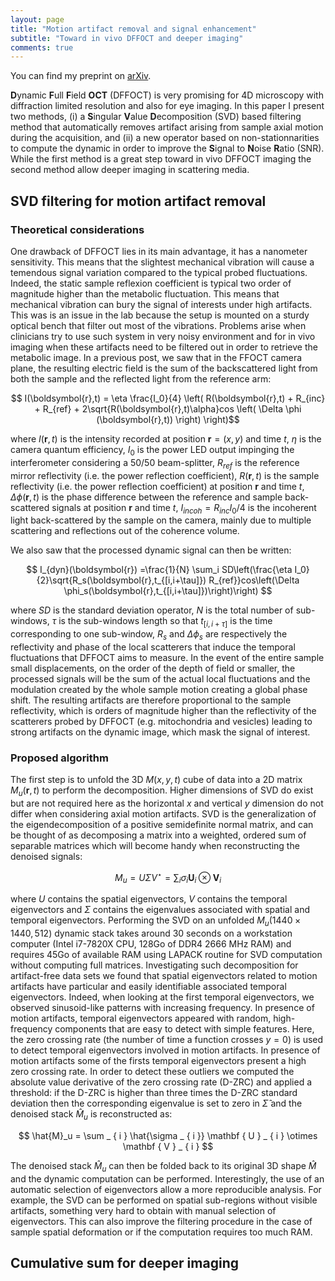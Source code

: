 ```yaml
---
layout: page
title: "Motion artifact removal and signal enhancement"
subtitle: "Toward in vivo DFFOCT and deeper imaging"
comments: true
---
```


You can find my preprint on [arXiv](https://arxiv.org/abs/1904.00810).

**D**ynamic **F**ull **F**ield **OCT** (DFFOCT) is very promising for 4D microscopy with diffraction limited resolution and also for eye imaging. In this paper I present two methods, (i) a **S**ingular **V**alue **D**ecomposition (SVD) based filtering method that automatically removes artifact arising from sample axial motion during the acquisition, and (ii) a new operator based on non-stationnarities to compute the dynamic in order to improve the **S**ignal to **N**oise **R**atio (SNR). While the first method is a great step toward in vivo DFFOCT imaging the second method allow deeper imaging in scattering media.

## SVD filtering for motion artifact removal

### Theoretical considerations

One drawback of DFFOCT lies in its main advantage, it has a nanometer sensitivity. This means that the slightest mechanical vibration will cause a temendous signal variation compared to the typical probed fluctuations. Indeed, the static sample reflexion coefficient is typical two order of magnitude higher than the metabolic fluctuation. This means that mechanical vibration can bury the signal of interests under high artifacts. This was is an issue in the lab because the setup is mounted on a sturdy optical bench that filter out most of the vibrations. Problems arise when clinicians try to use such system in very noisy environment and for in vivo imaging when these artifacts need to be filtered out in order to retrieve the metabolic image. In a previous post, we saw that in the FFOCT camera plane, the resulting electric field is the sum of the backscattered light from both the sample and the reflected light from the reference arm:

$$ I(\boldsymbol{r},t) = \eta \frac{I_0}{4} \left(  R(\boldsymbol{r},t) + R_{inc} + R_{ref} + 2\sqrt{R(\boldsymbol{r},t)\alpha}cos \left( \Delta \phi (\boldsymbol{r},t)) \right) \right)$$

where $I(\boldsymbol{r},t)$ is the intensity recorded at position $\boldsymbol{r}=(x,y)$ and time $t$, $\eta$ is the camera quantum efficiency, $I_0$ is the power LED output impinging the interferometer considering a 50/50 beam-splitter, $R_{ref}$ is the reference mirror reflectivity (i.e. the power reflection coefficient), $R(\boldsymbol{r},t)$ is the sample reflectivity (i.e. the power reflection coefficient) at position $\boldsymbol{r}$ and time $t$, $\Delta \phi(\boldsymbol{r},t)$ is the phase difference between the reference and sample back-scattered signals at position $\boldsymbol{r}$ and time $t$, $I_{incoh} = R_{inc}I_0/4$ is the incoherent light back-scattered by the sample on the camera, mainly due to multiple scattering and reflections out of the coherence volume.

We also saw that the processed dynamic signal can then be written:

$$ I_{dyn}(\boldsymbol{r}) =\frac{1}{N} \sum_i SD\left(\frac{\eta I_0}{2}\sqrt{R_s(\boldsymbol{r},t_{[i,i+\tau]}) R_{ref}}cos\left(\Delta \phi_s(\boldsymbol{r},t_{[i,i+\tau]})\right)\right) $$

where $SD$ is the standard deviation operator, $N$ is the total number of sub-windows, $\tau$ is the sub-windows length so that $t_{[i,i+\tau]}$ is the time corresponding to one sub-window, $R_s$ and $\Delta \phi_s$ are respectively the reflectivity and phase of the local scatterers that induce the temporal fluctuations that DFFOCT aims to measure. In the event of the entire sample small displacements, on the order of the depth of field or smaller, the processed signals will be the sum of the actual local fluctuations and the modulation created by the whole sample motion creating a global phase shift. The resulting artifacts are therefore proportional to the sample reflectivity, which is orders of magnitude higher than the reflectivity of the scatterers probed by DFFOCT (e.g. mitochondria and vesicles) leading to strong artifacts on the dynamic image, which mask the signal of interest.

### Proposed algorithm

The first step is to unfold the 3D $M(x,y,t)$ cube of data into a 2D matrix $M_u(\boldsymbol{r},t)$ to perform the decomposition. Higher dimensions of SVD do exist but are not required here as the horizontal $x$ and vertical $y$ dimension do not differ when considering axial motion artifacts. SVD is the generalization of the eigendecomposition of a positive semidefinite normal matrix, and can be thought of as decomposing a matrix into a weighted, ordered sum of separable matrices which will become handy when reconstructing the denoised signals:

$$ M_u = U\Sigma V^\star = \sum _ { i } \sigma _ { i } \mathbf { U } _ { i } \otimes \mathbf { V } _ { i } $$

where $U$ contains the spatial eigenvectors, $V$ contains the temporal eigenvectors and $\Sigma$ contains the eigenvalues associated with spatial and temporal eigenvectors. Performing the SVD on an unfolded $M_u(1440\times 1440,512)$ dynamic stack takes around 30 seconds on a workstation computer (Intel i7-7820X CPU, 128Go of DDR4 2666 MHz RAM) and requires 45Go of available RAM using LAPACK routine for SVD computation without computing full matrices. Investigating such decomposition for artifact-free data sets we found that spatial eigenvectors related to motion artifacts have particular and easily identifiable associated temporal eigenvectors. Indeed, when looking at the first temporal eigenvectors, we observed sinusoid-like patterns with increasing frequency. In presence of motion artifacts, temporal eigenvectors appeared with random, high-frequency components that are easy to detect with simple features. Here, the zero crossing rate (the number of time a function crosses $y=0$) is used to detect temporal eigenvectors involved in motion artifacts. In presence of motion artifacts some of the firsts temporal eigenvectors present a high zero crossing rate. In order to detect these outliers we computed the absolute value derivative of the zero crossing rate (D-ZRC) and applied a threshold: if the D-ZRC is higher than three times the D-ZRC standard deviation then the corresponding eigenvalue is set to zero in $\hat{\Sigma}$ and the denoised stack $\hat{M}_u$ is reconstructed as:

$$ \hat{M}_u = \sum _ { i } \hat{\sigma _ { i }} \mathbf { U } _ { i } \otimes \mathbf { V } _ { i }  $$


The denoised stack $\hat{M}_u$ can then be folded back to its original 3D shape $\hat{M}$ and the dynamic computation can be performed. Interestingly, the use of an automatic selection of eigenvectors allow a more reproducible analysis. For example, the SVD can be performed on spatial sub-regions without visible artifacts, something very hard to obtain with manual selection of eigenvectors. This can also improve the filtering procedure in the case of sample spatial deformation or if the computation requires too much RAM. 


## Cumulative sum for deeper imaging

